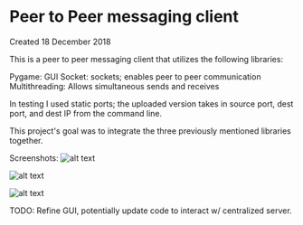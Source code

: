 # Peer to Peer messaging client

Created 18 December 2018

This is a peer to peer messaging client that utilizes the following libraries:

Pygame: GUI
Socket: sockets; enables peer to peer communication
Multithreading: Allows simultaneous sends and receives

In testing I used static ports; the uploaded version takes in source port, dest port, and dest IP from the command line.

This project's goal was to integrate the three previously mentioned libraries together. 


Screenshots:
![alt text](https://github.com/4ist/Python-Peer-to-Peer-Msg-Client/blob/master/Screenshots/P2Pmsg1.PNG)

![alt text](https://github.com/4ist/Python-Peer-to-Peer-Msg-Client/blob/master/Screenshots/P2Pmsg2.PNG)

![alt text](https://github.com/4ist/Python-Peer-to-Peer-Msg-Client/blob/master/Screenshots/P2Pmsg3.PNG)


TODO: Refine GUI, potentially update code to interact w/ centralized server. 



